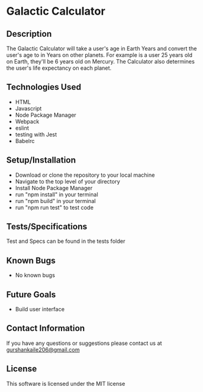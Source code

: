 # Galactic Calculator

## Description 

The Galactic Calculator will take a user's age in Earth Years and convert the user's age to in Years on other planets. For example is a user 25 years old on Earth, they'll be 6 years old on Mercury. The Calculator also determines the user's life expectancy on each planet. 

## Technologies Used

* HTML
* Javascript
* Node Package Manager
* Webpack
* eslint
* testing with Jest
* Babelrc


## Setup/Installation 

* Download or clone the repository to your local machine
* Navigate to the top level of your directory
* Install Node Package Manager 
* run "npm install" in your terminal 
* run "npm build" in your terminal
* run "npm run test" to test code

## Tests/Specifications 

Test and Specs can be found in the tests folder

## Known Bugs

* No known bugs

## Future Goals 

* Build user interface

## Contact Information 

If you have any questions or suggestions please contact us at gurshankaile206@gmail.com

## License 

This software is licensed under the MIT license